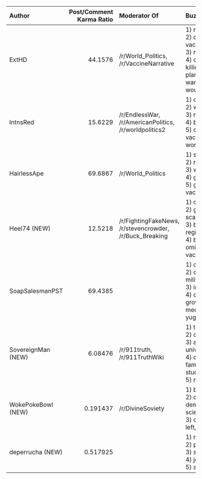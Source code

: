 | Author             |   Post/Comment Karma Ratio | Moderator Of                                            | Buzzwords                                                                                                                                                                                                                                   |   Post Count |
|:-------------------|---------------------------:|:--------------------------------------------------------|:--------------------------------------------------------------------------------------------------------------------------------------------------------------------------------------------------------------------------------------------|-------------:|
| ExtHD              |                  44.1576   | /r/World_Politics, /r/VaccineNarrative                  | 1) new<br />2) claimed/claims, israel, vaccine/vaccinations/vaccines<br />3) never, russia, us, washington<br />4) china, expectations, iran, killing/killed, national, news, plans, reduce/reduced, wars/war, waukesha, world, would       |           30 |
| IntnsRed           |                  15.6229   | /r/EndlessWar, /r/AmericanPolitics, /r/worldpolitics2   | 1) china, us<br />2) war<br />3) new<br />4) biden<br />5) covid, vaccinating/vaccine/vaccinate, worldpolitics, year/years                                                                                                                  |            6 |
| HairlessApe        |                  69.6867   | /r/World_Politics                                       | 1) satire<br />2) rittenhouse<br />3) waukesha<br />4) get/getting<br />5) guilty, media, people, vaccine/vaccinated/vaccinate                                                                                                              |            3 |
| Heel74 (NEW)       |                  12.5218   | /r/FightingFakeNews, /r/stevencrowder, /r/Buck_Breaking | 1) covid<br />2) government, group, minority, scapegoated<br />3) biden, german, human, regime, restricting/restrictions<br />4) basic, frog, man, media, new, omicron, rights, says/say, vaccinated/vaccines/vaccine                       |            1 |
| SoapSalesmanPST    |                  69.4385   |                                                         | 1) destabilizing/destabilize<br />2) consequences, discusses, military, misery, neoliberal, war<br />3) imperial/imperialism<br />4) civil, crisis, fears/fear, growing, intelligence, lab, leak, media, revolt, worries, wuhan, yugoslavia |            1 |
| SovereignMan (NEW) |                   6.08476  | /r/911truth, /r/911TruthWiki                            | 1) truth<br />2) collapse/collapsed<br />3) alaska, report/reporters, university<br />4) center, fairbanks, families/family, september, study, trade, world<br />5) new, review, us, wtc                                                    |            1 |
| WokePokeBowl (NEW) |                   0.191437 | /r/DivineSoviety                                        | 1) biden<br />2) covid/covids, democratic/democrats/democrat, science<br />3) claim/claims, disinformation, left, people                                                                                                                    |            1 |
| deperrucha (NEW)   |                   0.517925 |                                                         | 1) morocco<br />2) pegasus<br />3) sahara, western<br />4) journalist/journalists, spanish<br />5) africa, algeria, moroccan                                                                                                                |            1 |
